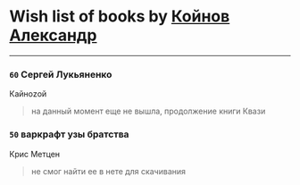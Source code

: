 # Wish list of books by [Койнов Александр](http://vk.com/id414040473)
---

### `60` Сергей Лукьяненко
Кайноzой
> на данный момент еще не вышла, продолжение книги Квази

### `50` варкрафт узы братства
Крис Метцен
> не смог найти ее в нете для скачивания

